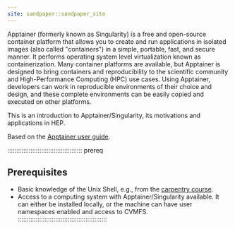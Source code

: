 ```yaml
---
site: sandpaper::sandpaper_site
---
```


Apptainer (formerly known as Singularity) is a free and open-source container platform that allows you to create and run applications in isolated images (also called "containers") in a simple, portable, fast, and secure manner. It performs operating system level virtualization known as containerization. Many container platforms are available, but Apptainer is designed to bring containers and reproducibility to the scientific community and High-Performance Computing (HPC) use cases. Using Apptainer, developers can work in reproducible environments of their choice and design, and these complete environments can be easily copied and executed on other platforms.

This is an introduction to Apptainer/Singularity, its motivations and applications in HEP.

Based on the [Apptainer user guide](https://apptainer.org/docs/).

<!-- this is an html comment -->

::::::::::::::::::::::::::::::::::::::::::  prereq
## Prerequisites
* Basic knowledge of the Unix Shell, e.g., from the [carpentry course](https://swcarpentry.github.io/shell-novice/).
* Access to a computing system with Apptainer/Singularity available. It can either be installed locally, or the machine can have user namespaces enabled and access to CVMFS.
::::::::::::::::::::::::::::::::::::::::::::::::::
